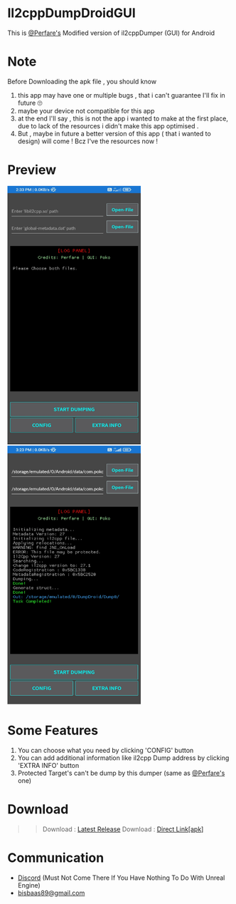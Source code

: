 # Il2cppDumpDroidGUI
This is [@Perfare's](https://github.com/Perfare/Il2CppDumper) Modified version of il2cppDumper (GUI)  for Android

# Note
Before Downloading the apk file , you should know 
1) this app may have one or multiple bugs , that i can't guarantee I'll fix in future 🙄
2) maybe your device not compatible for this app
3) at the end I'll say , this is not the app i wanted to make at the first place, due to lack of the resources i didn't make this app optimised .
4) But , maybe in future a better version of this app ( that i wanted to design) will come ! Bcz I've the resources now !

# Preview
<img src="IMG_20220428_143313.jpg" width="300" height= "580"/>
<img src="IMG_20220428_152338.jpg" width="300" height= "580"/>

# Some Features
1) You can choose what you need by clicking 'CONFIG' button
2) You can add additional information like il2cpp Dump address by clicking 'EXTRA INFO' button
3) Protected Target's can't be dump by this dumper (same as [@Perfare's](https://github.com/Perfare/Il2CppDumper) one)

# Download
>> Download : [Latest Release](https://github.com/Poko-Apps/Il2cppDumpDroidGUI/releases/tag/il2cppDumper)
>> Download : [Direct Link[apk]](https://github.com/Poko-Apps/Il2cppDumpDroidGUI/releases/download/il2cppDumper/Il2CppDumperGUI.v1.0.apk)

# Communication
 * [Discord](https://discord.gg/XxBYZztJdE) (Must Not Come There If You Have Nothing To Do With Unreal Engine)
 * bisbaas89@gmail.com
